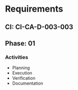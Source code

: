 # Requirements

## CI: CI-CA-D-003-003
## Phase: 01

### Activities
- Planning
- Execution
- Verification
- Documentation
